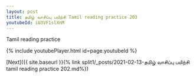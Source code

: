 ```yaml
---
layout: post
title: தமிழ் வாசிப்பு பயிற்சி Tamil reading practice 203
youtubeId: iU3VF1slXnM
---
```

 
 
Tamil reading practice
 
 
 
 
 


{% include youtubePlayer.html id=page.youtubeId %}
 
[Next]({{ site.baseurl }}{% link  split1/_posts/2021-02-13-தமிழ் வாசிப்பு பயிற்சி tamil reading practice 202.md%})
 
